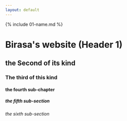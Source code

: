 ```yaml
---
layout: default
---
```


{% include 01-name.md %}

# Birasa's website (Header 1)

## the Second of its kind

### The third of this kind

#### the fourth sub-chapter

##### the fifth sub-section

###### the sixth sub-section
